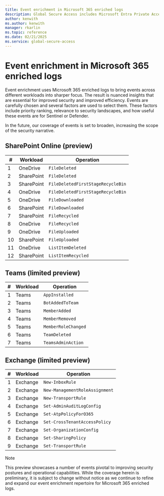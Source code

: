 ```yaml
---
title: Event enrichment in Microsoft 365 enriched logs 
description: Global Secure Access includes Microsoft Entra Private Access and Microsoft Entra Internet Access. This article references event enrichment in Microsoft 365 enriched logs.
author: kenwith
ms.author: kenwith
manager: rkarlin
ms.topic: reference
ms.date: 02/21/2025
ms.service: global-secure-access
---
```


# Event enrichment in Microsoft 365 enriched logs

Event enrichment uses Microsoft 365 enriched logs to bring events across different workloads into sharper focus. The result is nuanced insights that are essential for improved security and improved efficiency. Events are carefully chosen and several factors are used to select them. These factors include priority ranking, relevance to security landscapes, and how useful these events are for Sentinel or Defender.

In the future, our coverage of events is set to broaden, increasing the scope of the security narrative.

## SharePoint Online (preview)

| #   | Workload   | Operation |
|----------|-----------|------------|
| 1 | OneDrive | `FileDeleted` |
| 2 | SharePoint | `FileDeleted` |
| 3 | SharePoint  | `FileDeletedFirstStageRecycleBin` |
| 4 | OneDrive | `FileDeletedFirstStageRecycleBin` |
| 5 | OneDrive | `FileDownloaded` |
| 6 | SharePoint | `FileDownloaded` |
| 7 | SharePoint | `FileRecycled` |
| 8 | OneDrive | `FileRecycled` |
| 9 | OneDrive | `FileUploaded` |
| 10 | SharePoint | `FileUploaded` |
| 11 | OneDrive | `ListItemDeleted` |
| 12 | SharePoint | `ListItemRecycled` |


## Teams (limited preview)

| #   | Workload   | Operation |
|----------|-----------|------------|
| 1 | Teams | `AppInstalled` |
| 2 | Teams | `BotAddedToTeam` |
| 3 | Teams | `MemberAdded` |
| 4 | Teams | `MemberRemoved` |
| 5 | Teams | `MemberRoleChanged` |
| 6 | Teams | `TeamDeleted` |
| 7 | Teams | `TeamsAdminAction` |


## Exchange (limited preview)

| #   | Workload   | Operation |
|----------|-----------|------------|
| 1 | Exchange | `New-InboxRule` |
| 2 | Exchange | `New-ManagementRoleAssignment` |
| 3 | Exchange | `New-TransportRule` |
| 4 | Exchange | `Set-AdminAuditLogConfig` |
| 5 | Exchange | `Set-AtpPolicyForO365` |
| 6 | Exchange | `Set-CrossTenantAccessPolicy` |
| 7 | Exchange | `Set-OrganizationConfig` |
| 8 | Exchange | `Set-SharingPolicy` |
| 9 | Exchange | `Set-TransportRule` |


> [!NOTE]
> This preview showcases a number of events pivotal to improving security postures and operational capabilities. While the coverage herein is preliminary, it is subject to change without notice as we continue to refine and expand our event enrichment repertoire for Microsoft 365 enriched logs.
